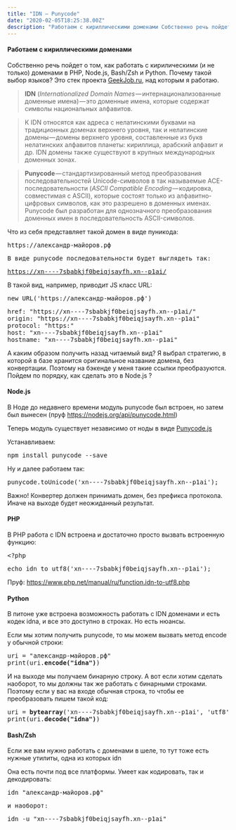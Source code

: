 ```yaml
---
title: "IDN — Punycode"
date: "2020-02-05T18:25:38.00Z"
description: "Работаем с кириллическими доменами Собственно речь пойдет о том, как работать с кирилическими (и не только) доменами в PHP, Node"
---
```


<h4>Работаем с кириллическими доменами</h4>
<p>Собственно речь пойдет о том, как работать с кирилическими (и не только) доменами в PHP, Node.js, Bash/Zsh и Python. Почему такой выбор языков? Это стек проекта <a href="https://geekjob.ru" target="_blank" rel="noopener noreferrer">GeekJob.ru</a>, над которым я работаю.</p>
<blockquote><p>
<strong>IDN</strong> (<em>Internationalized Domain Names</em> — интернационализованные доменные имена) — это доменные имена, которые содержат символы национальных алфавитов.</p></blockquote>
<blockquote><p>К IDN относятся как адреса с нелатинскими буквами на традиционных доменах верхнего уровня, так и нелатинские домены — домены верхнего уровня, составленные из букв нелатинских алфавитов планеты: кириллица, арабский алфавит и др. IDN домены также существуют в крупных международных доменных зонах.</p></blockquote>
<blockquote><p>
<strong>Punycode</strong> — стандартизированный метод преобразования последовательностей Unicode-символов в так называемые ACE-последовательности (<em>ASCII Compatible Encoding</em> — кодировка, совместимая с ASCII), которые состоят только из алфавитно-цифровых символов, как это разрешено в доменных именах. Punycode был разработан для однозначного преобразования доменных имен в последовательность ASCII-символов.</p></blockquote>
<p>Что из себя представляет такой домен в виде пуникода:</p>
<pre>https://александр-майоров.рф</pre>
<pre>В виде punycode последовательности будет выглядеть так:</pre>
<pre><a href="https://xn----7sbabkjf0beiqjsayfh.xn--p1ai/" target="_blank" rel="noopener noreferrer">https://xn----7sbabkjf0beiqjsayfh.xn--p1ai/</a></pre>
<p>В такой вид, например, приводит JS класс URL:</p>
<pre>new URL('https://александр-майоров.рф')</pre>
<pre>href: "https://xn----7sbabkjf0beiqjsayfh.xn--p1ai/"<br>origin: "https://xn----7sbabkjf0beiqjsayfh.xn--p1ai"<br>protocol: "https:"<br>host: "xn----7sbabkjf0beiqjsayfh.xn--p1ai"<br>hostname: "xn----7sbabkjf0beiqjsayfh.xn--p1ai"</pre>
<p>А каким образом получить назад читаемый вид? Я выбрал стратегию, в которой в базе хранится оригинальное название домена, без конвертации. Поэтому на бэкенде у меня такие ссылки преобразуются. Пойдем по порядку, как сделать это в Node.js ?</p>
<h4>Node.js</h4>
<p>В Ноде до недавнего времени модуль punycode был встроен, но затем был вынесен (пруф <a href="https://nodejs.org/api/punycode.html" target="_blank" rel="noopener noreferrer">https://nodejs.org/api/punycode.html</a>)</p>
<p>Теперь модуль существует независимо от ноды в виде <a href="https://github.com/bestiejs/punycode.js" target="_blank" rel="noopener noreferrer">Punycode.js</a></p>
<p>Устанавливаем:</p>
<pre>npm install punycode --save</pre>
<p>Ну и далее работаем так:</p>
<pre>punycode.toUnicode('xn----7sbabkjf0beiqjsayfh.xn--p1ai');</pre>
<p>Важно! Конвертер должен принимать домен, без префикса протокола. Иначе на выходе будет неожиданный результат.</p>
<h4>PHP</h4>
<p>В PHP работа с IDN встроена и достаточно просто вызвать встроенную функцию:</p>
<pre>&lt;?php</pre>
<pre>echo idn_to_utf8('xn----7sbabkjf0beiqjsayfh.xn--p1ai');</pre>
<p>Пруф: <a href="https://www.php.net/manual/ru/function.idn-to-utf8.php" target="_blank" rel="noopener noreferrer">https://www.php.net/manual/ru/function.idn-to-utf8.php</a></p>
<h4>Python</h4>
<p>В питоне уже встроена возможность работать с IDN доменами и есть кодек idna, и все это доступно в строках. Но есть нюансы.</p>
<p>Если мы хотим получить punycode, то мы можем вызвать метод encode у обычной строки:</p>
<pre>uri = "александр-майоров.рф"<br>print(uri.<strong>encode("idna")</strong>)</pre>
<p>И на выходе мы получаем бинарную строку. А вот если хотим сделать наоборот, то мы должны так же работать с бинарными строками. Поэтому если у вас на входе обычная строка, то чтобы ее преобразовать пишем такой код:</p>
<pre>uri = <strong>bytearray</strong>('xn----7sbabkjf0beiqjsayfh.xn--p1ai', 'utf8')<br>print(uri.<strong>decode("idna")</strong>)</pre>
<h4>Bash/Zsh</h4>
<p>Если же вам нужно работать с доменами в шеле, то тут тоже есть нужные утилиты, одна из которых idn</p>
<p>Она есть почти под все платформы. Умеет как кодировать, так и декодировать:</p>
<pre>idn "александр-майоров.рф"</pre>
<pre>и наоборот:</pre>
<pre>idn -u "xn----7sbabkjf0beiqjsayfh.xn--p1ai"</pre>


